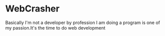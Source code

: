 # WebCrasher
Basically I'm not a developer by profession I am doing a program is one of my passion.It's the time to do web development
